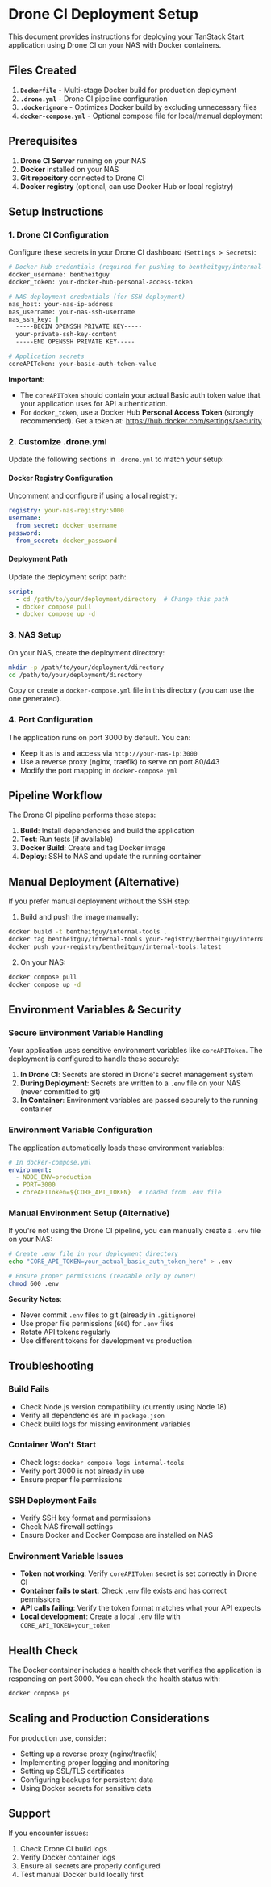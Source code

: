 # Drone CI Deployment Setup

This document provides instructions for deploying your TanStack Start application using Drone CI on your NAS with Docker containers.

## Files Created

1. **`Dockerfile`** - Multi-stage Docker build for production deployment
2. **`.drone.yml`** - Drone CI pipeline configuration
3. **`.dockerignore`** - Optimizes Docker build by excluding unnecessary files
4. **`docker-compose.yml`** - Optional compose file for local/manual deployment

## Prerequisites

1. **Drone CI Server** running on your NAS
2. **Docker** installed on your NAS
3. **Git repository** connected to Drone CI
4. **Docker registry** (optional, can use Docker Hub or local registry)

## Setup Instructions

### 1. Drone CI Configuration

Configure these secrets in your Drone CI dashboard (`Settings > Secrets`):

```bash
# Docker Hub credentials (required for pushing to bentheitguy/internal-tools)
docker_username: bentheitguy
docker_token: your-docker-hub-personal-access-token

# NAS deployment credentials (for SSH deployment)
nas_host: your-nas-ip-address
nas_username: your-nas-ssh-username
nas_ssh_key: |
  -----BEGIN OPENSSH PRIVATE KEY-----
  your-private-ssh-key-content
  -----END OPENSSH PRIVATE KEY-----

# Application secrets
coreAPIToken: your-basic-auth-token-value
```

**Important**: 
- The `coreAPIToken` should contain your actual Basic auth token value that your application uses for API authentication.
- For `docker_token`, use a Docker Hub **Personal Access Token** (strongly recommended). Get a token at: https://hub.docker.com/settings/security

### 2. Customize .drone.yml

Update the following sections in `.drone.yml` to match your setup:

#### Docker Registry Configuration
Uncomment and configure if using a local registry:
```yaml
registry: your-nas-registry:5000
username:
  from_secret: docker_username
password:
  from_secret: docker_password
```

#### Deployment Path
Update the deployment script path:
```yaml
script:
  - cd /path/to/your/deployment/directory  # Change this path
  - docker compose pull
  - docker compose up -d
```

### 3. NAS Setup

On your NAS, create the deployment directory:
```bash
mkdir -p /path/to/your/deployment/directory
cd /path/to/your/deployment/directory
```

Copy or create a `docker-compose.yml` file in this directory (you can use the one generated).

### 4. Port Configuration

The application runs on port 3000 by default. You can:
- Keep it as is and access via `http://your-nas-ip:3000`
- Use a reverse proxy (nginx, traefik) to serve on port 80/443
- Modify the port mapping in `docker-compose.yml`

## Pipeline Workflow

The Drone CI pipeline performs these steps:

1. **Build**: Install dependencies and build the application
2. **Test**: Run tests (if available)
3. **Docker Build**: Create and tag Docker image
4. **Deploy**: SSH to NAS and update the running container

## Manual Deployment (Alternative)

If you prefer manual deployment without the SSH step:

1. Build and push the image manually:
```bash
docker build -t bentheitguy/internal-tools .
docker tag bentheitguy/internal-tools your-registry/bentheitguy/internal-tools:latest
docker push your-registry/bentheitguy/internal-tools:latest
```

2. On your NAS:
```bash
docker compose pull
docker compose up -d
```

## Environment Variables & Security

### Secure Environment Variable Handling

Your application uses sensitive environment variables like `coreAPIToken`. The deployment is configured to handle these securely:

1. **In Drone CI**: Secrets are stored in Drone's secret management system
2. **During Deployment**: Secrets are written to a `.env` file on your NAS (never committed to git)
3. **In Container**: Environment variables are passed securely to the running container

### Environment Variable Configuration

The application automatically loads these environment variables:

```yaml
# In docker-compose.yml
environment:
  - NODE_ENV=production
  - PORT=3000
  - coreAPIToken=${CORE_API_TOKEN}  # Loaded from .env file
```

### Manual Environment Setup (Alternative)

If you're not using the Drone CI pipeline, you can manually create a `.env` file on your NAS:

```bash
# Create .env file in your deployment directory
echo "CORE_API_TOKEN=your_actual_basic_auth_token_here" > .env

# Ensure proper permissions (readable only by owner)
chmod 600 .env
```

**Security Notes**:
- Never commit `.env` files to git (already in `.gitignore`)
- Use proper file permissions (`600`) for `.env` files
- Rotate API tokens regularly
- Use different tokens for development vs production

## Troubleshooting

### Build Fails
- Check Node.js version compatibility (currently using Node 18)
- Verify all dependencies are in `package.json`
- Check build logs for missing environment variables

### Container Won't Start
- Check logs: `docker compose logs internal-tools`
- Verify port 3000 is not already in use
- Ensure proper file permissions

### SSH Deployment Fails
- Verify SSH key format and permissions
- Check NAS firewall settings
- Ensure Docker and Docker Compose are installed on NAS

### Environment Variable Issues
- **Token not working**: Verify `coreAPIToken` secret is set correctly in Drone CI
- **Container fails to start**: Check `.env` file exists and has correct permissions
- **API calls failing**: Verify the token format matches what your API expects
- **Local development**: Create a local `.env` file with `CORE_API_TOKEN=your_token`

## Health Check

The Docker container includes a health check that verifies the application is responding on port 3000. You can check the health status with:

```bash
docker compose ps
```

## Scaling and Production Considerations

For production use, consider:
- Setting up a reverse proxy (nginx/traefik)
- Implementing proper logging and monitoring
- Setting up SSL/TLS certificates
- Configuring backups for persistent data
- Using Docker secrets for sensitive data

## Support

If you encounter issues:
1. Check Drone CI build logs
2. Verify Docker container logs
3. Ensure all secrets are properly configured
4. Test manual Docker build locally first
